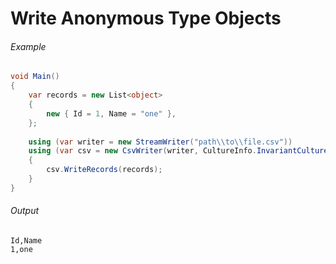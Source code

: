 ﻿# Write Anonymous Type Objects

###### Example

```cs
void Main()
{
	var records = new List<object>
	{
		new { Id = 1, Name = "one" },
	};
	
	using (var writer = new StreamWriter("path\\to\\file.csv"))
	using (var csv = new CsvWriter(writer, CultureInfo.InvariantCulture))
	{
		csv.WriteRecords(records);
	}
}
```

###### Output

```
Id,Name
1,one
```
